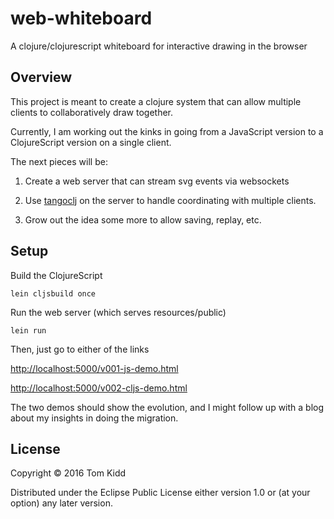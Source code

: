 # web-whiteboard

A clojure/clojurescript whiteboard for interactive drawing in the browser

## Overview

This project is meant to create a clojure system that can allow multiple
clients to collaboratively draw together.

Currently, I am working out the kinks in going from a JavaScript version
to a ClojureScript version on a single client.

The next pieces will be:

1. Create a web server that can stream svg events via websockets

2. Use [tangoclj]() on the server to handle coordinating with multiple
   clients.

3. Grow out the idea some more to allow saving, replay, etc.

## Setup

Build the ClojureScript

```
lein cljsbuild once
```

Run the web server (which serves resources/public)
```
lein run
```

Then, just go to either of the links

[http://localhost:5000/v001-js-demo.html](http://localhost:5000/v001-js-demo.html)

[http://localhost:5000/v002-cljs-demo.html](http://localhost:5000/v002-cljs-demo.html)

The two demos should show the evolution, and I might follow up with a
blog about my insights in doing the migration.

## License

Copyright © 2016 Tom Kidd

Distributed under the Eclipse Public License either version 1.0 or (at your option) any later version.
